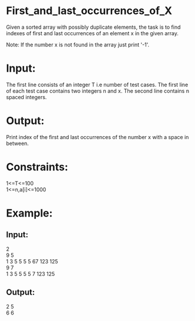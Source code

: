 # First_and_last_occurrences_of_X

Given a sorted array with possibly duplicate elements, the task is to find indexes of first and last occurrences of an element x in the given array.

Note: If the number x is not found in the array just print '-1'.

# Input:
The first line consists of an integer T i.e number of test cases. The first line of each test case contains two integers n and x. The second line contains n spaced integers.

# Output:
Print index of the first and last occurrences of the number x with a space in between.

# Constraints:
1<=T<=100  
1<=n,a[i]<=1000  

# Example:
## Input:
2  
9 5  
1 3 5 5 5 5 67 123 125   
9 7   
1 3 5 5 5 5 7 123 125  

## Output:
2 5  
6 6  
